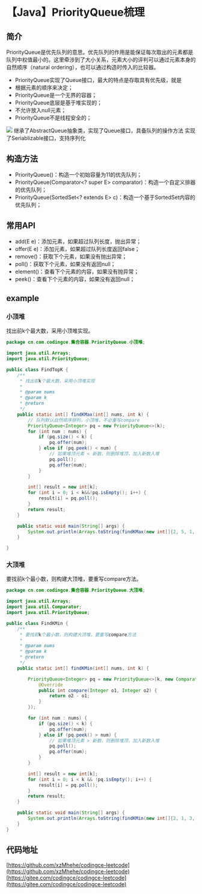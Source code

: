 # 【Java】PriorityQueue梳理

## 简介
PriorityQueue是优先队列的意思。优先队列的作用是能保证每次取出的元素都是队列中权值最小的。这里牵涉到了大小关系，元素大小的评判可以通过元素本身的自然顺序（natural ordering），也可以通过构造时传入的比较器。
- PriorityQueue实现了Queue接口，最大的特点是存取具有优先级，就是
- 根据元素的顺序来决定；
- PriorityQueue是一个无界的容器；
- PriorityQueue底层是基于堆实现的；
- 不允许放入null元素；
- PriorityQueue不是线程安全的；

![](https://cdn.jsdelivr.net/gh/xzMhehe/StaticFile_CDN/static/img202301011803608.png)
继承了AbstractQueue抽象类，实现了Queue接口，具备队列的操作方法
实现了Seriablizable接口，支持序列化

## 构造方法
- PriorityQueue()：构造一个初始容量为11的优先队列；
- PriorityQueue(Comparator<? super E> comparator)：构造一个自定义排器的优先队列；
- PriorityQueue(SortedSet<? extends E> c)：构造一个基于SortedSet内容的优先队列；
## 常用API
- add(E e)：添加元素，如果超过队列长度，抛出异常；
- offer(E e)：添加元素，如果超过队列长度返回false；
- remove()：获取下个元素，如果没有抛出异常；
- poll()：获取下个元素，如果没有返回null；
- element()：查看下个元素的内容，如果没有抛异常；
- peek()：查看下个元素的内容，如果没有返回null；

## example
### 小顶堆
找出前k个最大数，采用小顶堆实现。
```java
package cn.com.codingce.集合容器.PriorityQueue.小顶堆;

import java.util.Arrays;
import java.util.PriorityQueue;

public class FindTopK {
    /**
     * 找出前k个最大数，采用小顶堆实现
     *
     * @param nums
     * @param k
     * @return
     */
    public static int[] findKMax(int[] nums, int k) {
        // 队列默认自然顺序排列，小顶堆，不必重写compare
        PriorityQueue<Integer> pq = new PriorityQueue<>(k);
        for (int num : nums) {
            if (pq.size() < k) {
                pq.offer(num);
            } else if (pq.peek() < num) {
                // 如果堆顶元素 < 新数，则删除堆顶，加入新数入堆
                pq.poll();
                pq.offer(num);
            }
        }

        int[] result = new int[k];
        for (int i = 0; i < k&&!pq.isEmpty(); i++) {
            result[i] = pq.poll();
        }
        return result;
    }

    public static void main(String[] args) {
        System.out.println(Arrays.toString(findKMax(new int[]{2, 5, 1, 3, 9}, 3)));
    }

}
```



### 大顶堆

要找前k个最小数，则构建大顶堆，要重写compare方法。
```java
package cn.com.codingce.集合容器.PriorityQueue.大顶堆;

import java.util.Arrays;
import java.util.Comparator;
import java.util.PriorityQueue;

public class FindKMin {
    /**
     * 要找前k个最小数，则构建大顶堆，要重写compare方法
     *
     * @param nums
     * @param k
     * @return
     */
    public static int[] findKMin(int[] nums, int k) {

        PriorityQueue<Integer> pq = new PriorityQueue<>(k, new Comparator<Integer>() {
            @Override
            public int compare(Integer o1, Integer o2) {
                return o2 - o1;
            }
        });

        for (int num : nums) {
            if (pq.size() < k) {
                pq.offer(num);
            } else if (pq.peek() > num) {
                // 如果堆顶元素 > 新数，则删除堆顶，加入新数入堆
                pq.poll();
                pq.offer(num);
            }
        }

        int[] result = new int[k];
        for (int i = 0; i < k && !pq.isEmpty(); i++) {
            result[i] = pq.poll();
        }
        return result;
    }

    public static void main(String[] args) {
        System.out.println(Arrays.toString(findKMin(new int[]{2, 1, 3, 5, 7}, 3)));
    }
}
```



## 代码地址

[https://github.com/xzMhehe/codingce-leetcode](https://github.com/xzMhehe/codingce-leetcode)
[https://gitee.com/codingce/codingce-leetcode](https://gitee.com/codingce/codingce-leetcode)